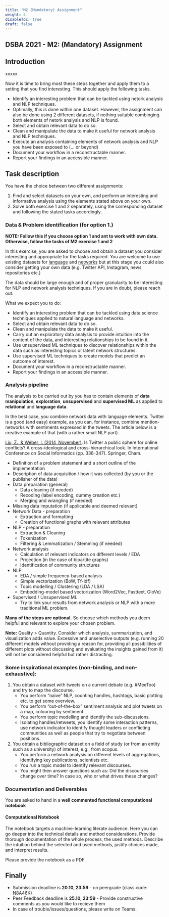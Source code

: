 ```yaml
---
title: "M2 (Mandatory) Assignment"
weight: 4
disableToc: true
draft: false
---
```


## DSBA 2021 - M2: (Mandatory) Assignment


## Introduction

xxxxx

Now it is time to bring most these steps together and apply them to a setting that you find interesting. This should apply the following tasks. 

- Identify an interesting problem that can be tackled using netork analysis and NLP techniques. 
- Optimally, this is done within one dataset. However, the assignment can also be done using 2 different datasets, if nothing suitable combinging both elements of netork analysis and NLP is found.
- Select and obtain relevant data to do so. 
- Clean and manipulate the data to make it useful for network analysis and NLP techniques. 
- Execute an analysis containing elements of network analysis and NLP you have been exposed to (... or beyond)
- Document your workflow in a reconstructable manner. 
- Report your findings in an accessible manner. 


## Task description

You have the choice between two different assignments:

1. Find and select datasets on your own, and perform an interesting and informative analysis using the elements stated above on your own.
2. Solve both exercise 1 and 2 separately, using the corresponding dataset and following the stated tasks accordingly.


### Data & Problem identification (for option 1.)

**NOTE: Follow this if you choose option 1 and ant to work with own data. Otherwise, follow the tasks of M2 exercise 1 and 2**

In this exercise, you are asked to choose and obtain a dataset you consider interesting and appropriate for the tasks required. You are welcome to use existing datasets for [language](https://github.com/niderhoff/nlp-datasets) and [networks](https://snap.stanford.edu/data/) but at this stage you could also consider getting your own data (e.g. Twitter API, Instagram, news repositories etc.)

The data should be large enough and of proper granularity to be interesting for NLP and network analysis techniques. If you are in doubt, please reach out.

What we expect you to do:

* Identify an interesting problem that can be tackled using data science techniques applied to natural language and networks.
* Select and obtain relevant data to do so.
* Clean and manipulate the data to make it useful.
* Carry out an exploratory data analysis to provide intuition into the content of the data, and interesting relationships to be found in it.
* Use unsupervised ML techniques to discover relationships within the data such as interesting topics or latent network structures.
* Use supervised ML techniques to create models that predict an outcome of interest.
* Document your workflow in a reconstructable manner.
* Report your findings in an accessible manner.

### Analysis pipeline 

The analysis to be carried out by you has to contain elements of **data manipulation**, **exploration**, **unsupervised** and **supervised ML** as applied to **relational** and **language data**.

In the best case, you combine network data with language elements. Twitter is a good (and easy) example, as you can, for instance, combine mention-networks with sentiments expressed in the tweets. The article below is a creative example of that (with a rather small NLP part).

[Liu, Z., & Weber, I. (2014, November)](https://link.springer.com/chapter/10.1007/978-3-319-13734-6_25). Is Twitter a public sphere for online conflicts? A cross-ideological and cross-hierarchical look. In International Conference on Social Informatics (pp. 336-347). Springer, Cham.

* Definition of a problem statement and a short outline of the implementation 
* Description of data acquisition / how it was collected (by you or the publisher of the data) 
* Data preparation (general)
    * Data cleaning (if needed)
    * Recoding (label encoding, dummy creation etc.)
    * Merging and wrangling (if needed)
* Missing data imputation (if applicable and deemed relevant) 
* Network Data - preparation
    * Extraction and formatting
    * Creation of functional graphs with relevant attributes
* NLP - preparation
    * Extraction & Cleaning 
    * Tokenization
    * Filtering & Lemmatization / Stemming (if needed)
* Network analysis 
    * Calculation of relevant indicators on different levels / EDA
    * Projection (in the case of bipartite graphs)
    * Identification of community structures
* NLP
    * EDA / simple frequency-based analysis
    * Simple vectorization (BoW, Tf-idf)
    * Topic modelling / Clustering (LDA / LSA)
    * Embedding-model based vectorization (Word2Vec, Fasttext, GloVe)
* Supervised / Unsupervised ML
    * Try to link your results from network analysis or NLP with a more traditional ML problem.

**Many of the steps are optional.** So choose which methods you deem helpful and relevant to explore your chosen problem.

**Note:** Quality > Quantity. Consider which analysis, summarization, and visualization adds value. Excessive and unselective outputs (e.g. running 20 different models without providing a reason for, providing all possibilities of different plots without discussing and evaluating the insights gained from it) will not be considered helpful but rather distracting.

### Some inspirational examples (non-binding, and non-exhaustive):

1. You obtain a dataset with tweets on a current debate (e.g. #MeeToo) and try to map the discourse. 
    * You perform “naive” NLP, counting handles, hashtags, basic plotting etc. to get some overview. 
    * You perform “out-of-the-box” sentiment analysis and plot tweets on a map, colouring by sentiment.
    * You perform topic modelling and identify the sub-discussions. 
    * Isolating handles/retweets, you identify some interaction patterns, use network indicator to identify thought leaders or conflicting communities as well as people that try to negotiate between positions.
2. You obtain a bibliographic dataset on a field of study (or from an entity such as a university) of interest, e.g., from scopus. 
    * You perform a network analysis on different levels of aggregations, identifying key publications, scientists etc.
    * You run a topic model to identify relevant discourses.
    * You might then answer questions such as: Did the discourses change over time? In case so, who or what drives these changes?

### Documentation and Deliverables

You are asked to hand in a **well commented functional computational notebook**

#### Computational Notebook

The notebook targets a machine-learning literate audience. Here you can go deeper into the technical details and method considerations. Provide thorough documentation of the whole process, the used methods. Describe the intuition behind the selected and used methods, justify choices made, and interpret results.

Please provide the notebook as a PDF.


## Finally

-  Submission deadline is **20.10, 23:59** - on peergrade (class code: N8A46K)
-  Peer Feedback deadline is **25.10, 23:59** - Provide constructive comments as you would like to recieve them
-  In case of trouble/issues/questions, please write on Teams.


